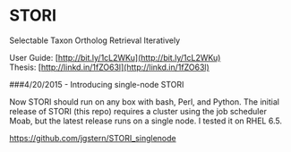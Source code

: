 STORI
=====

Selectable Taxon Ortholog Retrieval Iteratively

User Guide: [http://bit.ly/1cL2WKu](http://bit.ly/1cL2WKu)  
Thesis: [http://linkd.in/1fZO63l](http://linkd.in/1fZO63l)

###4/20/2015 - Introducing single-node STORI

Now STORI should run on any box with bash, Perl, and Python.
The initial release of STORI (this repo) requires a cluster using the job
scheduler Moab, but the latest release runs on a single node.
I tested it on RHEL 6.5.

https://github.com/jgstern/STORI_singlenode